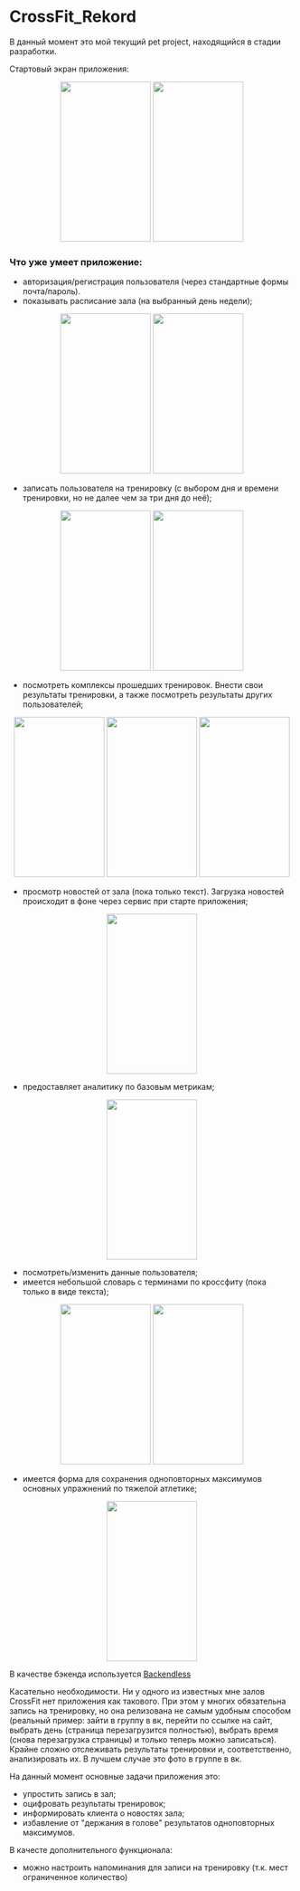 # CrossFit_Rekord

В данный момент это мой текущий pet project, находящийся в стадии разработки.

Стартовый экран приложения:

<p align="center">
<a> <img src="https://user-images.githubusercontent.com/25584477/55539450-566e5f80-56c9-11e9-8143-e44938a3c1cb.png"  height="283" width="160"> </a>
<a> <img src="https://user-images.githubusercontent.com/25584477/56209520-75bba400-605c-11e9-92c3-66420dc50ccc.png"  height="283" width="160"> </a>
</p>

### Что уже умеет приложение:
* авторизация/регистрация пользователя (через стандартные формы почта/пароль). 
* показывать расписание зала (на выбранный день недели);

<p align="center">
<a> <img src="https://user-images.githubusercontent.com/25584477/69123633-f17a4500-0ab2-11ea-982e-f7d3523b32f4.png"  height="283" width="160"> </a>
<align="center">
<a> <img src="https://user-images.githubusercontent.com/25584477/69123634-f212db80-0ab2-11ea-90cf-7e6832342e0e.png"  height="283" width="160"> </a>
</p>

* записать пользователя на тренировку (с выбором дня и времени тренировки, но не далее чем за три дня до неё);

<p align="center">
<a> <img src="https://user-images.githubusercontent.com/25584477/69123643-f2ab7200-0ab2-11ea-9db0-de4a69dfb526.png"  height="283" width="160"> </a>
<align="center">
<a> <img src="https://user-images.githubusercontent.com/25584477/69123644-f3440880-0ab2-11ea-9aaf-24b9fda340a0.png"  height="283" width="160"> </a>
</p>


* посмотреть комплексы прошедших тренировок. Внести свои результаты тренировки, а также посмотреть результаты других пользователей;

<p align="center">
<a> <img src="https://user-images.githubusercontent.com/25584477/69123635-f212db80-0ab2-11ea-9257-ae0cddbb85db.png"  height="283" width="160"> </a>
<a> <img src="https://user-images.githubusercontent.com/25584477/69123636-f212db80-0ab2-11ea-9fc7-e441902df4b8.png"  height="283" width="160"> </a>
<a> <img src="https://user-images.githubusercontent.com/25584477/69123637-f212db80-0ab2-11ea-8faf-393d2854476a.png"  height="283" width="160"> </a>
</p>

* просмотр новостей от зала (пока только текст). Загрузка новостей происходит в фоне через сервис при старте приложения;

<p align="center">
<a> <img src="https://user-images.githubusercontent.com/25584477/69123638-f212db80-0ab2-11ea-8423-e80f36ca0929.png"  height="283" width="160"> </a>
</p>


* предоставляет аналитику по базовым метрикам;
<p align="center">
<a> <img src="https://user-images.githubusercontent.com/25584477/69321561-6638b500-0c54-11ea-92da-7f9034c6e02a.png"  height="283" width="160"> </a>
</p>

* посмотреть/изменить данные пользователя;
* имеется небольшой словарь с терминами по кроссфиту (пока только в виде текста);

<p align="center">
<a> <img src="https://user-images.githubusercontent.com/25584477/69123640-f2ab7200-0ab2-11ea-8074-c079467b5687.png"  height="283" width="160"> </a>
<a> <img src="https://user-images.githubusercontent.com/25584477/69123642-f2ab7200-0ab2-11ea-8b57-bcc12ef5970d.png"  height="283" width="160"> </a>
</p>

* имеется форма для сохранения одноповторных максимумов основных упражнений по тяжелой атлетике;

<p align="center">
<a> <img src="https://user-images.githubusercontent.com/25584477/69123639-f2ab7200-0ab2-11ea-9f5d-e8b1d6ea955b.png"  height="283" width="160"> </a>
</p>

В качестве бэкенда используется [Backendless](https://backendless.com/)

Касательно необходимости. Ни у одного из известных мне залов CrossFit нет приложения как такового. При этом у многих обязательна запись на тренировку, но она релизована не самым удобным способом (реальный пример: зайти в группу в вк, перейти по ссылке на сайт, выбрать день (страница перезагрузится полностью), выбрать время (снова перезагрузка страницы) и только теперь можно записаться).
Крайне сложно отслеживать результаты тренировки и, соответственно, анализировать их. В лучшем случае это фото в группе в вк.

На данный момент основные задачи приложения это:
* упростить запись в зал;
* оцифровать результаты тренировок;
* информировать клиента о новостях зала;
* избавление от "держания в голове" результатов одноповторных максимумов.

В качесте дополнительного функционала:
* можно настроить напоминания для записи на тренировку (т.к. мест ограниченное количество)
